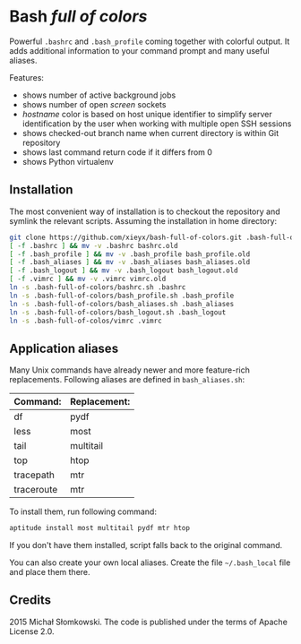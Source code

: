 # Bash *full of colors*

Powerful `.bashrc` and `.bash_profile` coming together with colorful output. It adds additional information
to your command prompt and many useful aliases.

Features:
* shows number of active background jobs
* shows number of open *screen* sockets
* *hostname* color is based on host unique identifier to simplify server identification by the user when working with multiple open SSH sessions
* shows checked-out branch name when current directory is within Git repository
* shows last command return code if it differs from 0
* shows Python virtualenv


## Installation

The most convenient way of installation is to checkout the repository and symlink the relevant scripts.
Assuming the installation in home directory:

```bash
git clone https://github.com/xieyx/bash-full-of-colors.git .bash-full-of-colors
[ -f .bashrc ] && mv -v .bashrc bashrc.old
[ -f .bash_profile ] && mv -v .bash_profile bash_profile.old
[ -f .bash_aliases ] && mv -v .bash_aliases bash_aliases.old
[ -f .bash_logout ] && mv -v .bash_logout bash_logout.old
[ -f .vimrc ] && mv -v .vimrc vimrc.old
ln -s .bash-full-of-colors/bashrc.sh .bashrc
ln -s .bash-full-of-colors/bash_profile.sh .bash_profile
ln -s .bash-full-of-colors/bash_aliases.sh .bash_aliases
ln -s .bash-full-of-colors/bash_logout.sh .bash_logout
ln -s .bash-full-of-colos/vimrc .vimrc
```


## Application aliases

Many Unix commands have already newer and more feature-rich replacements. Following aliases are defined in
`bash_aliases.sh`:

|Command:       |Replacement:    |
| ------------- | -------------- |
|df             |pydf            |
|less           |most            |
|tail           |multitail       |
|top            |htop            |
|tracepath      |mtr             |
|traceroute     |mtr             |

To install them, run following command:

```bash
aptitude install most multitail pydf mtr htop
```

If you don't have them installed, script falls back to the original command.

You can also create your own local aliases. Create the file `~/.bash_local` file and place them there.

## Credits

2015 Michał Słomkowski. The code is published under the terms of Apache License 2.0.
